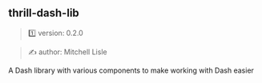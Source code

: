 ##  thrill-dash-lib

> 1️⃣ version: 0.2.0

> ✍️ author: Mitchell Lisle

A Dash library with various components to make working with Dash easier
